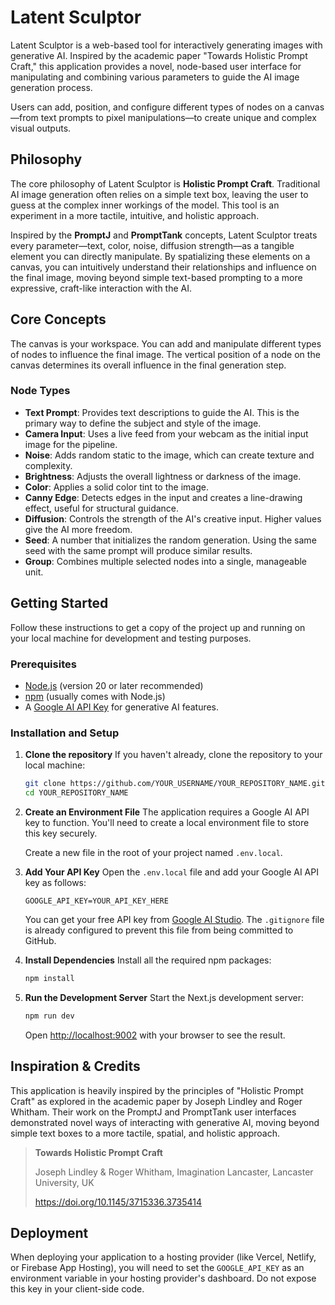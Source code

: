 # Latent Sculptor

Latent Sculptor is a web-based tool for interactively generating images with generative AI. Inspired by the academic paper "Towards Holistic Prompt Craft," this application provides a novel, node-based user interface for manipulating and combining various parameters to guide the AI image generation process.

Users can add, position, and configure different types of nodes on a canvas—from text prompts to pixel manipulations—to create unique and complex visual outputs.

## Philosophy

The core philosophy of Latent Sculptor is **Holistic Prompt Craft**. Traditional AI image generation often relies on a simple text box, leaving the user to guess at the complex inner workings of the model. This tool is an experiment in a more tactile, intuitive, and holistic approach.

Inspired by the **PromptJ** and **PromptTank** concepts, Latent Sculptor treats every parameter—text, color, noise, diffusion strength—as a tangible element you can directly manipulate. By spatializing these elements on a canvas, you can intuitively understand their relationships and influence on the final image, moving beyond simple text-based prompting to a more expressive, craft-like interaction with the AI.

## Core Concepts

The canvas is your workspace. You can add and manipulate different types of nodes to influence the final image. The vertical position of a node on the canvas determines its overall influence in the final generation step.

### Node Types

- **Text Prompt**: Provides text descriptions to guide the AI. This is the primary way to define the subject and style of the image.
- **Camera Input**: Uses a live feed from your webcam as the initial input image for the pipeline.
- **Noise**: Adds random static to the image, which can create texture and complexity.
- **Brightness**: Adjusts the overall lightness or darkness of the image.
- **Color**: Applies a solid color tint to the image.
- **Canny Edge**: Detects edges in the input and creates a line-drawing effect, useful for structural guidance.
- **Diffusion**: Controls the strength of the AI's creative input. Higher values give the AI more freedom.
- **Seed**: A number that initializes the random generation. Using the same seed with the same prompt will produce similar results.
- **Group**: Combines multiple selected nodes into a single, manageable unit.

## Getting Started

Follow these instructions to get a copy of the project up and running on your local machine for development and testing purposes.

### Prerequisites

- [Node.js](https://nodejs.org/) (version 20 or later recommended)
- [npm](https://www.npmjs.com/) (usually comes with Node.js)
- A [Google AI API Key](https://aistudio.google.com/app/apikey) for generative AI features.

### Installation and Setup

1.  **Clone the repository**
    If you haven't already, clone the repository to your local machine:
    ```bash
    git clone https://github.com/YOUR_USERNAME/YOUR_REPOSITORY_NAME.git
    cd YOUR_REPOSITORY_NAME
    ```

2.  **Create an Environment File**
    The application requires a Google AI API key to function. You'll need to create a local environment file to store this key securely.

    Create a new file in the root of your project named `.env.local`.

3.  **Add Your API Key**
    Open the `.env.local` file and add your Google AI API key as follows:
    ```env
    GOOGLE_API_KEY=YOUR_API_KEY_HERE
    ```
    You can get your free API key from [Google AI Studio](https://aistudio.google.com/app/apikey). The `.gitignore` file is already configured to prevent this file from being committed to GitHub.

4.  **Install Dependencies**
    Install all the required npm packages:
    ```bash
    npm install
    ```

5.  **Run the Development Server**
    Start the Next.js development server:
    ```bash
    npm run dev
    ```
    Open [http://localhost:9002](http://localhost:9002) with your browser to see the result.

## Inspiration & Credits

This application is heavily inspired by the principles of "Holistic Prompt Craft" as explored in the academic paper by Joseph Lindley and Roger Whitham. Their work on the PromptJ and PromptTank user interfaces demonstrated novel ways of interacting with generative AI, moving beyond simple text boxes to a more tactile, spatial, and holistic approach.

> **Towards Holistic Prompt Craft**
>
> Joseph Lindley & Roger Whitham, Imagination Lancaster, Lancaster University, UK
>
> https://doi.org/10.1145/3715336.3735414

## Deployment

When deploying your application to a hosting provider (like Vercel, Netlify, or Firebase App Hosting), you will need to set the `GOOGLE_API_KEY` as an environment variable in your hosting provider's dashboard. Do not expose this key in your client-side code.
